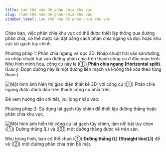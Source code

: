 ```yaml
---
title: Làm thế nào để phân chia khu vực
slug: /lam-the-nao-de-phan-chia-khu-vuc
sidebar_label: Làm thế nào để phân chia khu vực
---
```


Chào bạn, việc phân chia khu vực có thể được thiết lập thông qua đường phân chia, có thể được cài đặt bằng cách phân chia ngang và dọc hoặc khu vực lát gạch tùy chỉnh.

Phương pháp 1: Phân chia ngang và dọc 3D. Nhấp chuột trái vào sàn/tường, và nhấp chuột trái vào đường phân chia trên thanh công cụ ở đầu màn hình. Như hình minh họa, công cụ này là (①) **Phân chia ngang (Horizontal split)**. (Lưu ý: Đoạn đường này là một đường liền mạch và không thể xóa theo từng đoạn.)

![Một hình ảnh hiển thị giao diện thiết kế 3D, với công cụ (①) Phân chia ngang được đánh dấu trên thanh công cụ phía trên.](https://storage.googleapis.com/jegavn_kb/images/2f2eea82-cb9d-41b5-ac1c-d9fbff0800be.png)

Để xem hướng dẫn chi tiết, vui lòng nhấp vào: 

Phương pháp 2: Sử dụng lát gạch tùy chỉnh để thiết lập đường thẳng hoặc phân chia khu vực.

![Một hình ảnh hiển thị công cụ lát gạch tùy chỉnh, làm nổi bật tùy chọn (①) Đường thẳng (L) và (②) một đường thẳng được vẽ trên sàn.](https://storage.googleapis.com/jegavn_kb/images/7a676b3c-c1b7-439c-b322-a086a991cca9.png)

Như trong hình, bạn có thể chọn (①) **Đường thẳng (L) (Straight line(L))** để vẽ (②) một đường phân chia trên bề mặt.